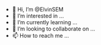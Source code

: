 - 👋 Hi, I’m @ElvinSEM
- 👀 I’m interested in ...
- 🌱 I’m currently learning ...
- 💞️ I’m looking to collaborate on ...
- 📫 How to reach me ...

<!---
ElvinSEM/ElvinSEM is a ✨ special ✨ repository because its `README.md` (this file) appears on your GitHub profile.
You can click the Preview link to take a look at your changes.
--->
